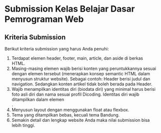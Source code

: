 # Submission Kelas Belajar Dasar Pemrograman Web

## Kriteria Submission

Berikut kriteria submission yang harus Anda penuhi:

1. Terdapat elemen header, footer, main, article, dan aside di berkas HTML.<br>
2. Masing-masing elemen wajib berisi konten yang peruntukkannya sesuai dengan elemen tersebut (menerapkan konsep semantic HTML dalam menyusun struktur website).
Sebagai contoh: Header berisi judul dan navigation. Sedangkan konten artikel tidak boleh berada pada Header.<br>
3. Wajib menampilkan identitas diri (biodata diri) yang minimal harus berisi foto asli diri dan nama sesuai profil Dicoding. Identitas diri wajib ditampilkan dalam elemen <aside>.<br>
4. Menyusun layout dengan menggunakan float atau flexbox.<br>
5. Tema yang ditampilkan bebas, kecuali tema Bandung.<br>
6. Semakin detail dan lengkap website Anda maka nilai submission bisa lebih tinggi.<br>